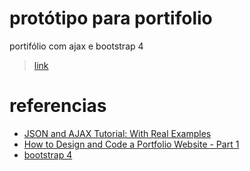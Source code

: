 # protótipo para portifolio

portifólio com ajax e bootstrap 4

> [link](https://marcosramon00.github.io/portifolio.github.io/)
# referencias
- [JSON and AJAX Tutorial: With Real Examples](https://www.youtube.com/watch?v=rJesac0_Ftw)
- [How to Design and Code a Portfolio Website - Part 1](https://www.youtube.com/watch?v=tMOIYCdgGw0)
- [bootstrap 4](https://getbootstrap.com/)
